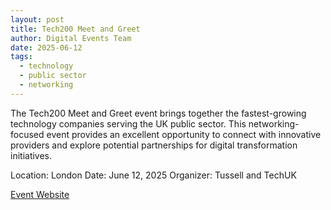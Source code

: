 ```yaml
---
layout: post
title: Tech200 Meet and Greet
author: Digital Events Team
date: 2025-06-12
tags:
  - technology
  - public sector
  - networking
---
```


The Tech200 Meet and Greet event brings together the fastest-growing technology companies serving the UK public sector. This networking-focused event provides an excellent opportunity to connect with innovative providers and explore potential partnerships for digital transformation initiatives.

Location: London
Date: June 12, 2025
Organizer: Tussell and TechUK

[Event Website](https://www.tussell.com/insights/top-25-public-sector-events-of-2025)
